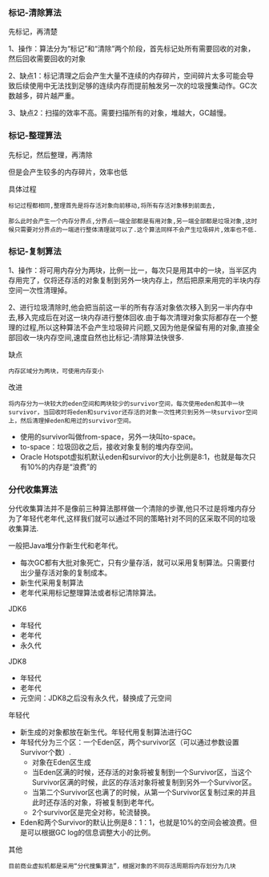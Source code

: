 
### 标记-清除算法

先标记，再清楚

1、操作：算法分为“标记”和“清除”两个阶段，首先标记处所有需要回收的对象，然后回收需要回收的对象

2、缺点1：标记清理之后会产生大量不连续的内存碎片，空间碎片太多可能会导致后续使用中无法找到足够的连续内存而提前触发另一次的垃圾搜集动作。GC次数越多，碎片越严重。

3、缺点2：扫描的效率不高。需要扫描所有的对象，堆越大，GC越慢。

### 标记-整理算法

先标记，然后整理，再清除

但是会产生较多的内存碎片，效率也低

具体过程

    标记过程都相同,整理首先是将存活对象向前移动,将所有存活对象移到前面去,

    那么此时会产生一个内存分界点,分界点一端全部都是有用对象,另一端全部都是垃圾对象,这时候只需要对分界点的一端进行整体清理就可以了.这个算法同样不会产生垃圾碎片,效率也不低.


### 标记-复制算法

1、操作：将可用内存分为两块，比例一比一，每次只是用其中的一块，当半区内存用完了，仅将还存活的对象复制到另外一块内存上，然后把原来用完的半块内存空间一次性清理掉。

2、进行垃圾清除时,他会把当前这一半的所有存活对象依次移入到另一半内存中去,移入完成后在对这一块内存进行整体回收.由于每次清理对象实际都存在一个整理的过程,所以这种算法不会产生垃圾碎片问题,又因为他是保留有用的对象,直接全部回收一块内存空间,速度自然也比标记-清除算法快很多.


缺点

    内存区域分为两块，可使用内存变小

改进

    将内存分为一块较大的eden空间和两块较少的survivor空间，每次使用eden和其中一块survivor，当回收时将eden和survivor还存活的对象一次性拷贝到另外一块survivor空间上，然后清理掉eden和用过的survivor空间。

- 使用的survivor叫做from-space，另外一块叫to-space。
- to-space：垃圾回收之后，接收对象复制的堆内存空间。
- Oracle Hotspot虚拟机默认eden和survivor的大小比例是8:1，也就是每次只有10%的内存是“浪费”的

### 分代收集算法

分代收集算法并不是像前三种算法那样做一个清除的步骤,他只不过是将堆内存分为了年轻代老年代,这样我们就可以通过不同的策略针对不同的区采取不同的垃圾收集算法.

一般把Java堆分作新生代和老年代。
- 每次GC都有大批对象死亡，只有少量存活，就可以采用复制算法。只需要付出少量存活对象的复制成本。
- 新生代采用复制算法
- 老年代采用标记整理算法或者标记清除算法。

JDK6
- 年轻代
- 老年代
- 永久代

JDK8
- 年轻代
- 老年代
- 元空间：JDK8之后没有永久代，替换成了元空间

年轻代
- 新生成的对象都放在新生代。年轻代用复制算法进行GC
- 年轻代分为三个区：一个Eden区，两个survivor区（可以通过参数设置Survivor个数）.
    - 对象在Eden区生成
    - 当Eden区满的时候，还存活的对象将被复制到一个Survivor区，当这个Survivor区满的时候，此区的存活对象将被复制到另外一个Survivor区。
    - 当第二个Survivor区也满了的时候，从第一个Survivor区复制过来的并且此时还存活的对象，将被复制到老年代。
    - 2个survivor区是完全对称，轮流替换。
- Eden和两个Survivor的默认比例是8：1：1，也就是10%的空间会被浪费。但是可以根据GC log的信息调整大小的比例。

其他
```text
目前商业虚拟机都是采用“分代搜集算法”，根据对象的不同存活周期将内存划分为几块
```






